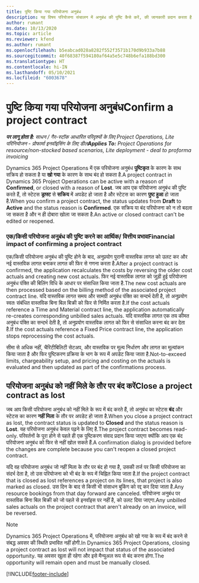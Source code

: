 ```yaml
---
title: पुष्टि किया गया परियोजना अनुबंध
description: यह विषय परियोजना संचालन में अनुबंध की पुष्टि कैसे करें, की जानकारी प्रदान करता है.
author: rumant
ms.date: 10/13/2020
ms.topic: article
ms.reviewer: kfend
ms.author: rumant
ms.openlocfilehash: b5eabcad028a8282f552f3571b170d9b933a7b88
ms.sourcegitcommit: 40f68387f594180af64a5e5c748b6efa188bd300
ms.translationtype: HT
ms.contentlocale: hi-IN
ms.lasthandoff: 05/10/2021
ms.locfileid: "6003678"
---
```

# <a name="confirm-a-project-contract"></a><span data-ttu-id="8f9bb-103">पुष्टि किया गया परियोजना अनुबंध</span><span class="sxs-lookup"><span data-stu-id="8f9bb-103">Confirm a project contract</span></span>

<span data-ttu-id="8f9bb-104">_**पर लागू होता है:** साधन / गैर-स्टॉक आधारित परिदृश्यों के लिए Project Operations, Lite परिनियोजन - प्रोफार्मा इनवॉइसिंग के लिए डील_</span><span class="sxs-lookup"><span data-stu-id="8f9bb-104">_**Applies To:** Project Operations for resource/non-stocked based scenarios, Lite deployment - deal to proforma invoicing_</span></span>

<span data-ttu-id="8f9bb-105">Dynamics 365 Project Operations में एक परियोजना अनुबंध **पुष्टिकृत** के कारण के साथ सक्रिय हो सकता है या **खो गया** के कारण के साथ बंद हो सकता है.</span><span class="sxs-lookup"><span data-stu-id="8f9bb-105">A project contract in Dynamics 365 Project Operations can be active with a reason of **Confirmed**, or closed with a reason of **Lost**.</span></span> <span data-ttu-id="8f9bb-106">जब आप एक परियोजना अनुबंध की पुष्टि करते हैं, तो स्टेटस **ड्राफ्ट** से **सक्रिय** में अपडेट हो जाता है और स्टेटस का कारण **पुष्ट हुआ** हो जाता है.</span><span class="sxs-lookup"><span data-stu-id="8f9bb-106">When you confirm a project contract, the status updates from **Draft** to **Active** and the status reason is **Confirmed**.</span></span> <span data-ttu-id="8f9bb-107">एक सक्रिय या बंद परियोजना को न तो बदला जा सकता है और न ही दोबारा खोला जा सकता है.</span><span class="sxs-lookup"><span data-stu-id="8f9bb-107">An active or closed contract can't be edited or reopened.</span></span> 

### <a name="financial-impact-of-confirming-a-project-contract"></a><span data-ttu-id="8f9bb-108">एक/किसी परियोजना अनुबंध की पुष्टि करने का आर्थिक/ वित्तीय प्रभाव</span><span class="sxs-lookup"><span data-stu-id="8f9bb-108">Financial impact of confirming a project contract</span></span>

<span data-ttu-id="8f9bb-109">एक/किसी परियोजना अनुबंध की पुष्टि होने के बाद, अनुप्रयोग पुरानी वास्तविक लागत को उलट कर और नई वास्तविक लागत बनाकर लागत की फिर से गणना करता है.</span><span class="sxs-lookup"><span data-stu-id="8f9bb-109">After a project contract is confirmed, the application recalculates the costs by reversing the older cost actuals and creating new cost actuals.</span></span> <span data-ttu-id="8f9bb-110">फिर नई वास्तविक लागत को जुड़ी हुई परियोजना अनुबंध पंक्ति की बिलिंग विधि के आधार पर संसाधित किया जाता है.</span><span class="sxs-lookup"><span data-stu-id="8f9bb-110">The new cost actuals are then processed based on the billing method of the associated project contract line.</span></span> <span data-ttu-id="8f9bb-111">यदि वास्तविक लागत समय और सामग्री अनुबंध पंक्ति का सन्दर्भ देती है, तो अनुप्रयोग स्वतः संबंधित वास्तविक बिना बिल बिक्री को फिर से निर्मित करता है.</span><span class="sxs-lookup"><span data-stu-id="8f9bb-111">If the cost actuals reference a Time and Material contract line, the application automatically re-creates corresponding unbilled sales actuals.</span></span> <span data-ttu-id="8f9bb-112">यदि वास्तविक लागत एक तय कीमत अनुबंध पंक्ति का सन्दर्भ देती है, तो अनुप्रयोग वास्तविक लागत को फिर से संसाधित करना बंद कर देता है.</span><span class="sxs-lookup"><span data-stu-id="8f9bb-112">If the cost actuals reference a Fixed Price contract line, the application stops reprocessing the cost actuals.</span></span>

<span data-ttu-id="8f9bb-113">सीमा से अधिक नहीं, चैरिटीबिलिटी सेटअप, और वास्तविक पर मूल्य निर्धारण और लागत का मूल्यांकन किया जाता है और फिर पुष्टिकरण प्रक्रिया के भाग के रूप में अपडेट किया जाता है.</span><span class="sxs-lookup"><span data-stu-id="8f9bb-113">Not-to-exceed limits, chargeability setup, and pricing and costing on the actuals is evaluated and then updated as part of the confirmations process.</span></span>

## <a name="close-a-project-contract-as-lost"></a><span data-ttu-id="8f9bb-114">परियोजना अनुबंध को नहीं मिले के तौर पर बंद करें</span><span class="sxs-lookup"><span data-stu-id="8f9bb-114">Close a project contract as lost</span></span>

<span data-ttu-id="8f9bb-115">जब आप किसी परियोजना अनुबंध को नहीं मिले के रूप में बंद करते हैं, तो अनुबंध का स्टेटस **बंद** और स्टेटस का कारण **नहीं मिला** के तौर पर अपडेट हो जाता है.</span><span class="sxs-lookup"><span data-stu-id="8f9bb-115">When you close a project contract as lost, the contract status is updated to **Closed** and the status reason is **Lost**.</span></span> <span data-ttu-id="8f9bb-116">यह परियोजना अनुबंध केवल पढ़ने के लिए है.</span><span class="sxs-lookup"><span data-stu-id="8f9bb-116">The project contract becomes read-only.</span></span> <span data-ttu-id="8f9bb-117">परिवर्तनों के पूरा होने से पहले ही एक पुष्टिकरण संवाद प्रदान किया जाएगा क्योंकि आप एक बंद परियोजना अनुबंध को फिर से नहीं खोल सकते हैं.</span><span class="sxs-lookup"><span data-stu-id="8f9bb-117">A confirmation dialog is provided before the changes are complete because you can't reopen a closed project contract.</span></span>

<span data-ttu-id="8f9bb-118">यदि वह परियोजना अनुबंध जो नहीं मिला के तौर पर बंद हो गया है, उसकी तर्ज पर किसी परियोजना का संदर्भ देता है, तो उस परियोजना को भी बंद के रूप में चिह्नित किया जाता है.</span><span class="sxs-lookup"><span data-stu-id="8f9bb-118">If the project contract that is closed as lost references a project on its lines, that project is also marked as closed.</span></span> <span data-ttu-id="8f9bb-119">उस दिन के बाद से किसी भी संसाधन बुकिंग को रद्द कर दिया जाता है.</span><span class="sxs-lookup"><span data-stu-id="8f9bb-119">Any resource bookings from that day forward are canceled.</span></span> <span data-ttu-id="8f9bb-120">परियोजना अनुबंध पर वास्तविक बिना बिल बिक्री को जो पहले से इनवॉइस पर नहीं है, को उलट दिया जाएगा.</span><span class="sxs-lookup"><span data-stu-id="8f9bb-120">Any unbilled sales actuals on the project contract that aren't already on an invoice, will be reversed.</span></span>

> [!NOTE]
> <span data-ttu-id="8f9bb-121">Dynamics 365 Project Operations में, परियोजना अनुबंध को खो गया के रूप में बंद करने से संबद्ध अवसर की स्थिति प्रभावित नहीं होगी.</span><span class="sxs-lookup"><span data-stu-id="8f9bb-121">In Dynamics 365 Project Operations, closing a project contract as lost will not impact that status of the associated opportunity.</span></span> <span data-ttu-id="8f9bb-122">यह अवसर खुला ही रहेगा और इसे मैन्युअल रूप से बंद करना होगा.</span><span class="sxs-lookup"><span data-stu-id="8f9bb-122">The opportunity will remain open and must be manually closed.</span></span>


[!INCLUDE[footer-include](../../includes/footer-banner.md)]